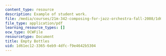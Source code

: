 ```yaml
---
content_type: resource
description: Example of student work.
file: /media/courses/21m-342-composing-for-jazz-orchestra-fall-2008/1d61ec1233656eb94dfcf9e4642b5304_empty_bottles.pdf
file_type: application/pdf
learning_resource_types: []
ocw_type: OCWFile
resourcetype: Document
title: Empty Bottles
uid: 1d61ec12-3365-6eb9-4dfc-f9e4642b5304
---
```

